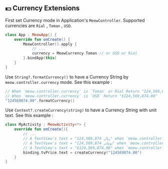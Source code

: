## 💵 Currency Extensions

First set Currency mode in Application's `MeowController`. Supported currencies are `Rial` , `Toman` , `USD`. 
```kotlin
class App : MeowApp() {
    override fun onCreate() {
        MeowController().apply {         
            // ...
            currency = MeowCurrency.Toman // or USD or Rial
        }.bindApp(this)
    }
}
```

Use `String?.formatCurrency()` to have a Currency String by `meow.controller.currency` mode. See this example : 

```kotlin
// When `meow.controller.currency` is `Toman` or Rial Return "124,569,874" 
// When `meow.controller.currency` is `USD` Return "$124,569,874.00" 
"124569874.00".formatCurrency()
```

Use `Context?.createCurrency(string)` to have a Currency String with unit text. See this example : 

```kotlin
class MyActivity : MeowActivity<*> {
    override fun onCreate(){
        // ...
        // A TextView's text = "124,569,874 ریال" when `meow.controller.currency` is Currency.Rial
        // A TextView's text = "124,569,874 تومان" when `meow.controller.currency` is Currency.Toman
        // A TextView's text = "$124,569,874.00" when `meow.controller.currency` is Currency.USD
        binding.tvPrice.text = createCurrency("124569874.00") 
    }
}
```
